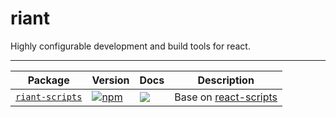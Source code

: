 # riant
Highly configurable development and build tools for react.

---

| Package | Version | Docs | Description |
| ------- | ------- | ---- | ----------- |
| [`riant-scripts`](/packages/riant-scripts) | [![npm](https://img.shields.io/npm/v/riant-scripts.svg?style=flat-square)](https://www.npmjs.com/package/riant-scripts) | [![](https://img.shields.io/badge/API%20Docs-markdown-lightgrey.svg?style=flat-square)](/packages/riant-scripts#readme) | Base on [react-scripts](https://github.com/facebook/create-react-app/tree/master/packages/react-scripts) |
